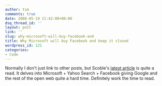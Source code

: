 ```yaml
---
author: tim
comments: true
date: 2008-05-19 21:42:00+00:00
dsq_thread_id: ''
layout: post
link: ''
slug: why-microsoft-will-buy-facebook-and
title: Why Microsoft will buy Facebook and keep it closed
wordpress_id: 121
categories:
- Code
---
```


Normally I don't just link to other posts, but Scoble's [latest
article](http://scobleizer.com/2008/05/19/why-microsoft-will-buy-facebook-and-keep-it-closed/) is quite a read. It delves into Microsoft + Yahoo Search +
Facebook giving Google and the rest of the open web quite a hard time.
Definitely work the time to read.